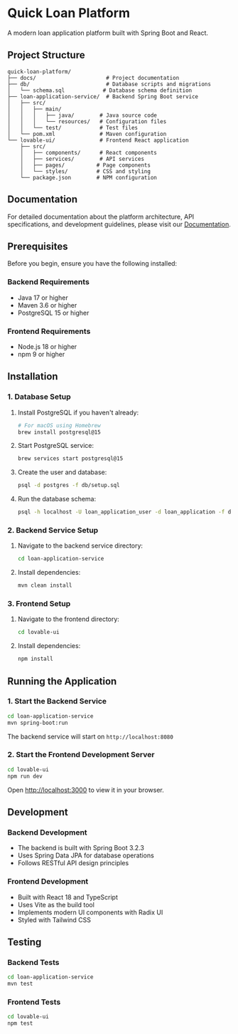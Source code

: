 # Quick Loan Platform

A modern loan application platform built with Spring Boot and React.

## Project Structure

```
quick-loan-platform/
├── docs/                      # Project documentation
├── db/                        # Database scripts and migrations
│   └── schema.sql            # Database schema definition
├── loan-application-service/  # Backend Spring Boot service
│   ├── src/
│   │   ├── main/
│   │   │   ├── java/        # Java source code
│   │   │   └── resources/   # Configuration files
│   │   └── test/            # Test files
│   └── pom.xml              # Maven configuration
└── lovable-ui/              # Frontend React application
    ├── src/
    │   ├── components/      # React components
    │   ├── services/        # API services
    │   ├── pages/          # Page components
    │   └── styles/         # CSS and styling
    └── package.json        # NPM configuration
```

## Documentation

For detailed documentation about the platform architecture, API specifications, and development guidelines, please visit our [Documentation](./docs/README.md).

## Prerequisites

Before you begin, ensure you have the following installed:

### Backend Requirements
- Java 17 or higher
- Maven 3.6 or higher
- PostgreSQL 15 or higher

### Frontend Requirements
- Node.js 18 or higher
- npm 9 or higher

## Installation

### 1. Database Setup

1. Install PostgreSQL if you haven't already:
   ```bash
   # For macOS using Homebrew
   brew install postgresql@15
   ```

2. Start PostgreSQL service:
   ```bash
   brew services start postgresql@15
   ```

3. Create the user and database:
   ```bash
   psql -d postgres -f db/setup.sql
   ```

4. Run the database schema:
   ```bash
   psql -h localhost -U loan_application_user -d loan_application -f db/schema.sql
   ```

### 2. Backend Service Setup

1. Navigate to the backend service directory:
   ```bash
   cd loan-application-service
   ```

2. Install dependencies:
   ```bash
   mvn clean install
   ```


### 3. Frontend Setup

1. Navigate to the frontend directory:
   ```bash
   cd lovable-ui
   ```

2. Install dependencies:
   ```bash
   npm install
   ```

## Running the Application

### 1. Start the Backend Service

```bash
cd loan-application-service
mvn spring-boot:run
```

The backend service will start on `http://localhost:8080`

### 2. Start the Frontend Development Server

```bash
cd lovable-ui
npm run dev
```

Open [http://localhost:3000](http://localhost:3000) to view it in your browser.

## Development

### Backend Development
- The backend is built with Spring Boot 3.2.3
- Uses Spring Data JPA for database operations
- Follows RESTful API design principles

### Frontend Development
- Built with React 18 and TypeScript
- Uses Vite as the build tool
- Implements modern UI components with Radix UI
- Styled with Tailwind CSS

## Testing

### Backend Tests
```bash
cd loan-application-service
mvn test
```

### Frontend Tests
```bash
cd lovable-ui
npm test
```
